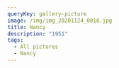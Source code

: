 ```yaml
---
queryKey: gallery-picture
image: /img/img_20201124_0018.jpg
title: Nancy
description: "1951"
tags:
  - All pictures
  - Nancy
---
```

